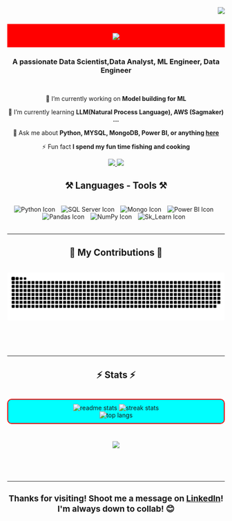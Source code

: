 <img align="right" src="https://visitor-badge.laobi.icu/badge?page_id=Muthukumar0908.Muthukumar0908" />

<h1 align="center" style="color: cyan; background-color: red; padding: 10px;">
    <img src="https://readme-typing-svg.herokuapp.com/?font=Righteous&size=35&center=true&vCenter=true&width=500&height=70&duration=4000&lines=Hi+There!+👋;+I'm+Muthukumar+R!;">
</h1>

<h3 align="center">A passionate  Data Scientist,Data Analyst, ML Engineer, Data Engineer  </h3>

<br/>

<div align="center">
 
 🔭 I’m currently working on **Model building for ML**
 
 🌱 I’m currently learning **LLM(Natural Process Language), AWS (Sagmaker) ...**

💬 Ask me about **Python, MYSQL, MongoDB, Power BI,  or anything [here](https://github.com/Muthukumar0908)**

⚡ Fun fact **I spend my fun time fishing and cooking**

</div>
 
<div align="center"> 
  <a href="mailto:rmuthukumar0908@gmail.com">
    <img src="https://img.shields.io/badge/Gmail-333333?style=for-the-badge&logo=gmail&logoColor=red" />
  </a>
  <a href="https://www.linkedin.com/in/muthukumar-r-44848416b/" target="_blank">
    <img src="https://img.shields.io/badge/LinkedIn-0077B5?style=for-the-badge&logo=linkedin&logoColor=white" target="_blank" />
  </a>

</div>

 
<h2 align="center">⚒️ Languages - Tools ⚒️</h2>
<br/>
<div align="center">
    <img src="https://img.icons8.com/color/48/000000/python.png" width="48" alt="Python Icon" style="margin-right: 10px; pointer-events: none;"/>
    <img src="https://cdn-icons-png.flaticon.com/128/4492/4492311.png" width="48" alt="SQL Server Icon" style="margin-right: 10px; pointer-events: none;"/>
    <img src="https://images.app.goo.gl/oam6JYZz7tQFJa5w7" width="48" alt="Mongo Icon" style="margin-right: 10px; pointer-events: none;"/>
    <img src="https://img.icons8.com/color/48/000000/power-bi.png" width="48" alt="Power BI Icon" style="margin-right: 10px; pointer-events: none;"/><br>
    <img src="https://img.icons8.com/color/48/000000/pandas.png" width="48" alt="Pandas Icon" style="margin-right: 10px; pointer-events: none;"/>
    <img src="https://img.icons8.com/color/48/000000/numpy.png" width="48" alt="NumPy Icon" style="margin-right: 10px; pointer-events: none;"/>
    <img src="https://images.app.goo.gl/cTWkab3Nh85VyyeHA" width="48" alt="Sk_Learn Icon" style="margin-right: 10px; pointer-events: none;"/>


    
</div>

<br/>
<hr/>

<div align="center">
  <h2>🐍 My Contributions 🐍</h2>
  <br>
  <img alt="snake eating my contributions" src="https://raw.githubusercontent.com/salesp07/salesp07/output/github-contribution-grid-snake.svg" style="pointer-events: none;" />
  
  <br/><br/><br/>
</div>

<hr/>

<h2 align="center">⚡ Stats ⚡</h2>
<br>
<div align="center" style="background-color: cyan; padding: 10px; border-radius: 10px; border: 2px solid red;">
  <img width="390" src="https://github-readme-stats.vercel.app/api?username=ViShNu-hub-bot&count_private=true&theme=react&border_radius=10" alt="readme stats" style="pointer-events: none;"></img>
  <img width="390" src="https://github-readme-streak-stats.herokuapp.com/?user=ViShNu-hub-bot&count_private=true&theme=react&border_radius=10" alt="streak stats" style="pointer-events: none;"></img>
  <br>
  <div align="center">
  <!-- Add a note about the theme contrast -->
 <img width="325" src="https://github-readme-stats.vercel.app/api/top-langs/?username=ViShNu-hub-bot&langs_count=2&layout=compact&theme=react&border_radius=10&hide=html&exclude_repo=github-readme-stats&hide_border=true&title_color=61DAFB&bg_color=FFFFFF00&text_color=61DAFB" alt="top langs" style="pointer-events: none;">
</div>


</div>

  <br/>
  
</div>
<h3 align="center">
<a href="https://git.io/typing-svg">
<img src="https://readme-typing-svg.herokuapp.com/?
font-Righteous&size=25&center=true&vCenter=true&width=500&height=70&duration=4000&lines-Thanks+for+visiting!+;+Shoot+me+a+message+on+Linkedin!; I'm+always+down+to+collab+:)">
</a>



<br/><br/>

<hr/>
<div align="center">
    <h3>Thanks for visiting! Shoot me a message on <a href="https://www.linkedin.com/in/vishnukanth-k-a5552327b/">LinkedIn</a>! I'm always down to collab! 😊</h3>
  </div>
</a>

<br/>
<br/>
